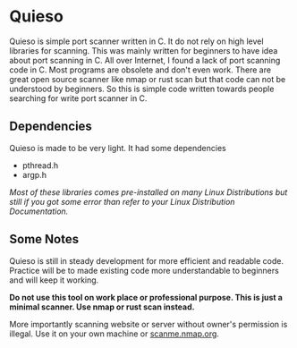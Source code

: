 # Quieso

Quieso is simple port scanner written in C. It do not rely on high level libraries for scanning. This was mainly written for beginners to have idea about port scanning in C. All over Internet, I found a lack of port scanning code in C. Most programs are obsolete and don't even work. There are great open source scanner like nmap or rust scan but that code can not be understood by beginners. So this is simple code written towards people searching for write port scanner in C.



## Dependencies

Quieso is made to be very light. It had some dependencies

- pthread.h
- argp.h

*Most of these libraries comes pre-installed on many Linux Distributions but still if  you got some error than refer to your Linux Distribution Documentation.*



## Some Notes

Quieso is still in steady development for more efficient and readable code. Practice will be to made existing code more understandable to beginners and will keep it working.

**Do not use this tool on work place or professional purpose. This is just a minimal scanner. Use nmap or rust scan instead.**

More importantly scanning website or server without owner's permission is illegal. Use it on your own machine or [scanme.nmap.org](scanme.nmap.org/).